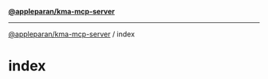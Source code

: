[**@appleparan/kma-mcp-server**](../README.md)

***

[@appleparan/kma-mcp-server](../README.md) / index

# index

